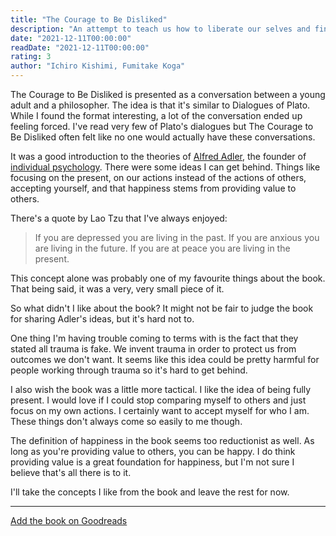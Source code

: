 ```yaml
---
title: "The Courage to Be Disliked"
description: "An attempt to teach us how to liberate our selves and find lasting happiness."
date: "2021-12-11T00:00:00"
readDate: "2021-12-11T00:00:00"
rating: 3
author: "Ichiro Kishimi, Fumitake Koga"
---
```


The Courage to Be Disliked is presented as a conversation between a young adult and a philosopher. The idea is that it's similar to Dialogues of Plato. While I found the format interesting, a lot of the conversation ended up feeling forced. I've read very few of Plato's dialogues but The Courage to Be Disliked often felt like no one would actually have these conversations.

It was a good introduction to the theories of [Alfred Adler](https://en.wikipedia.org/wiki/Alfred_Adler), the founder of [individual psychology](https://en.wikipedia.org/wiki/Individual_psychology). There were some ideas I can get behind. Things like focusing on the present, on our actions instead of the actions of others, accepting yourself, and that happiness stems from providing value to others.

There's a quote by Lao Tzu that I've always enjoyed:

> If you are depressed you are living in the past. If you are anxious you are living in the future. If you are at peace you are living in the present.

This concept alone was probably one of my favourite things about the book. That being said, it was a very, very small piece of it.

So what didn't I like about the book? It might not be fair to judge the book for sharing Adler's ideas, but it's hard not to.

One thing I'm having trouble coming to terms with is the fact that they stated all trauma is fake. We invent trauma in order to protect us from outcomes we don't want. It seems like this idea could be pretty harmful for people working through trauma so it's hard to get behind.

I also wish the book was a little more tactical. I like the idea of being fully present. I would love if I could stop comparing myself to others and just focus on my own actions. I certainly want to accept myself for who I am. These things don't always come so easily to me though.

The definition of happiness in the book seems too reductionist as well. As long as you're providing value to others, you can be happy. I do think providing value is a great foundation for happiness, but I'm not sure I believe that's all there is to it.

I'll take the concepts I like from the book and leave the rest for now.

---

[Add the book on Goodreads](https://www.goodreads.com/book/show/43306206-the-courage-to-be-disliked)
